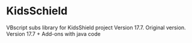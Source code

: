 # KidsSchield
VBscript subs library for KidsShield project
Version 17.7. Original version.
Version 17.7 + Add-ons with java code
